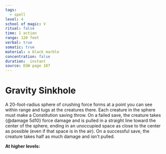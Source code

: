 ```yaml
---
tags:
  - spell
level: 4
school of magic: V
ritual: false
time: 1 action
range: 120 feet
verbal: true
somatic: true
material: a black marble
concentration: false
duration:  instant
source: EGW page 187
---
```

# Gravity Sinkhole
A 20-foot-radius sphere of crushing force forms at a point you can see within range and tugs at the creatures there. Each creature in the sphere must make a Constitution saving throw. On a failed save, the creature takes {@damage 5d10} force damage and is pulled in a straight line toward the center of the sphere, ending in an unoccupied space as close to the center as possible (even if that space is in the air). On a successful save, the creature takes half as much damage and isn't pulled.

**At higher levels:** 